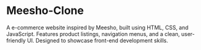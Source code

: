 # Meesho-Clone
A e-commerce website inspired by Meesho, built using HTML, CSS, and JavaScript. Features product listings, navigation menus, and a clean, user-friendly UI. Designed to showcase front-end development skills.
